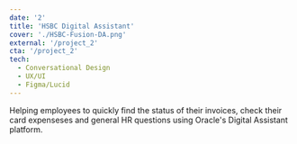 ```yaml
---
date: '2'
title: 'HSBC Digital Assistant'
cover: './HSBC-Fusion-DA.png'
external: '/project_2'
cta: '/project_2'
tech:
  - Conversational Design
  - UX/UI
  - Figma/Lucid
---
```


Helping employees to quickly find the status of their invoices, check their card expenseses and general HR questions using Oracle's Digital Assistant platform.
